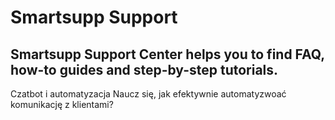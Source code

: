 # Smartsupp Support
## Smartsupp Support Center helps you to find FAQ, how-to guides and step-by-step tutorials.
Czatbot i automatyzacja 
Naucz się, jak efektywnie automatyzwoać komunikację z klientami?

